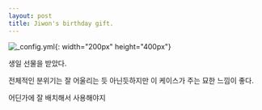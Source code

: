 ```yaml
---
layout: post
title: Jiwon's birthday gift.
---
```


![_config.yml](/images/jiwon.jpg "jiwon"){: width="200px" height="400px"}

생일 선물을 받았다.

전체적인 분위기는 잘 어울리는 듯 아닌듯하지만 이 케이스가 주는 묘한 느낌이 좋다.

어딘가에 잘 배치해서 사용해야지 
